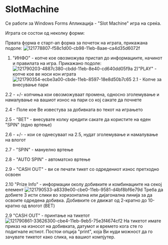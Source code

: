 <h1>SlotMachine</h1>
Се работи за Windows Forms Апликација - "Slot Machine" игра на среќа.

Играта се состои од неколку форми:

Првата форма е старт-ап форма за почеток на играта, прикажана подоле:
![121778807-f58c1d00-cb98-11eb-8aae-ca4d35d6072f](https://user-images.githubusercontent.com/85351454/210327493-1e59666c-5123-4e12-aa09-588e0da7e71c.png)
1) "ИНФО" - копче кое овозможува пристап до информациите, начинот и правилата на игра. Прикажано подоле:
![121790203-4887c380-cbdd-11eb-8e40-cd640dd05f9a](https://user-images.githubusercontent.com/85351454/210327752-db0dc89b-4339-480a-a0f0-73207b8f2f46.png)
2)"PLAY" - копче кое ве носи кон играта
![121790354-ecbe3a00-cbde-11eb-8597-18e8d50b7c65](https://user-images.githubusercontent.com/85351454/210327868-2866890c-86b5-448d-acc5-4d6eab2fd692.png)
2.1 - Копче за внесување пари

2.2 - +/- копчиња кои овозможуваат промена, односно зголемување и намалување на вашиот износ на пари со кој сакате да почнете

2.4 - Поле кое Ве известува за добивката во текот на играњето

2.5 - "BET" - внесувате колку кредити сакате да користите на еден "SPIN" (едно вртење)

2.6 - +/- - кои се однесуваат на 2.5, нудат зголемување и намалување на влогот

2.7 - "SPIN" - мануелно вртење

2.8 - "AUTO SPIN" - автоматско вртење

2.9 - "CASH OUT" - ви се печати тикет со одредениот износ претходно освоен

2.10 "Prize Info" - информации околу добивките и комбинациите на секој елемент
![121790533-a8339e00-cbe0-11eb-9581-d4bf8bf6e79d](https://user-images.githubusercontent.com/85351454/210327952-3de5d33c-a0c0-4837-918b-aa7a2b4348e0.png)
Треба да добиете 3 исти слики во хоризонтална или дијагонална линија за да освоите одредена добивка.
Добивките се движат од 2-кратно до 10-кратно од влогот (BET)

2.9 "CASH OUT" - принтање на тикетот
![121790861-33626300-cbe4-11eb-9eb5-75e3f4674cf2](https://user-images.githubusercontent.com/85351454/210328018-9fc1c0a4-168b-40fb-a11c-7fa91ce9fa94.png)
На тикетот имате приказ на износот на добивката, датумот и времето кога сте го подигнале истиот. Постои опција "print", која Ви нуди можност да го зачувате тикетот како слика, на вашиот компјутер.
